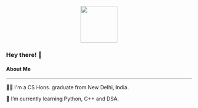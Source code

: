 <div id="header" align="center">
  <img src="https://media.giphy.com/media/xULW8Il4GSZDVXL4aI/giphy.gif"width="100"/>
</div>

### Hey there! 👋

#### About Me

---

:man_technologist: I'm a CS Hons. graduate from New Delhi, India.
  
 🌱 I’m currently learning Python, C++ and DSA.
<!--
**cyanlight77/cyanlight77** is a ✨ _special_ ✨ repository because its `README.md` (this file) appears on your GitHub profile.

Here are some ideas to get you started:

- 🔭 I’m currently working on ...
- 👯 I’m looking to collaborate on ...
- 🤔 I’m looking for help with ...
- 💬 Ask me about ...
- 📫 How to reach me: ...
- 😄 Pronouns: ...
- ⚡ Fun fact: ...
-->

